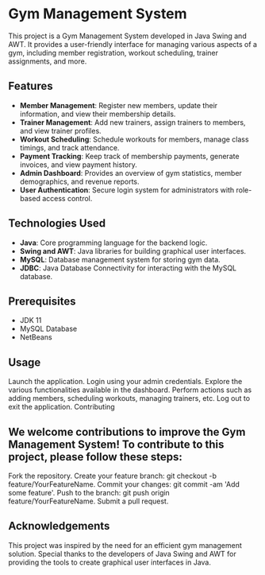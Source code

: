 # Gym Management System

This project is a Gym Management System developed in Java Swing and AWT. It provides a user-friendly interface for managing various aspects of a gym, including member registration, workout scheduling, trainer assignments, and more.

## Features

- **Member Management**: Register new members, update their information, and view their membership details.
- **Trainer Management**: Add new trainers, assign trainers to members, and view trainer profiles.
- **Workout Scheduling**: Schedule workouts for members, manage class timings, and track attendance.
- **Payment Tracking**: Keep track of membership payments, generate invoices, and view payment history.
- **Admin Dashboard**: Provides an overview of gym statistics, member demographics, and revenue reports.
- **User Authentication**: Secure login system for administrators with role-based access control.

## Technologies Used

- **Java**: Core programming language for the backend logic.
- **Swing and AWT**: Java libraries for building graphical user interfaces.
- **MySQL**: Database management system for storing gym data.
- **JDBC**: Java Database Connectivity for interacting with the MySQL database.


## Prerequisites

- JDK 11
- MySQL Database
- NetBeans

## Usage

Launch the application.
Login using your admin credentials.
Explore the various functionalities available in the dashboard.
Perform actions such as adding members, scheduling workouts, managing trainers, etc.
Log out to exit the application.
Contributing

## We welcome contributions to improve the Gym Management System! To contribute to this project, please follow these steps:

Fork the repository.
Create your feature branch: git checkout -b feature/YourFeatureName.
Commit your changes: git commit -am 'Add some feature'.
Push to the branch: git push origin feature/YourFeatureName.
Submit a pull request.

## Acknowledgements

This project was inspired by the need for an efficient gym management solution.
Special thanks to the developers of Java Swing and AWT for providing the tools to create graphical user interfaces in Java.
